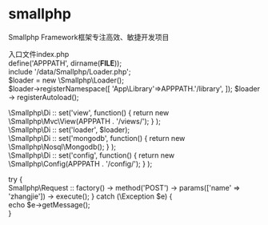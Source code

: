 # smallphp
Smallphp Framework框架专注高效、敏捷开发项目

入口文件index.php  
define('APPPATH', dirname(__FILE__));  
include '/data/Smallphp/Loader.php';  
$loader = new \Smallphp\Loader();   
$loader->registerNamespace([
	'App\Library'=>APPPATH.'/library',
]);
$loader -> registerAutoload();  

\Smallphp\Di :: set('view', function() {
		return new \Smallphp\Mvc\View(APPPATH . '/views/');
	} 
);  
\Smallphp\Di :: set('loader', $loader);  
\Smallphp\Di :: set('mongodb', function() {
		return new \Smallphp\Nosql\Mongodb();
	} 
);  
\Smallphp\Di :: set('config', function() {
		return new \Smallphp\Config(APPPATH . '/config/');
	} 
);  

try {  
	Smallphp\Request :: factory() -> method('POST') -> params(['name' => 'zhangjie']) -> execute(); 
  }   catch (\Exception $e) {    
	echo $e->getMessage();    
}    
